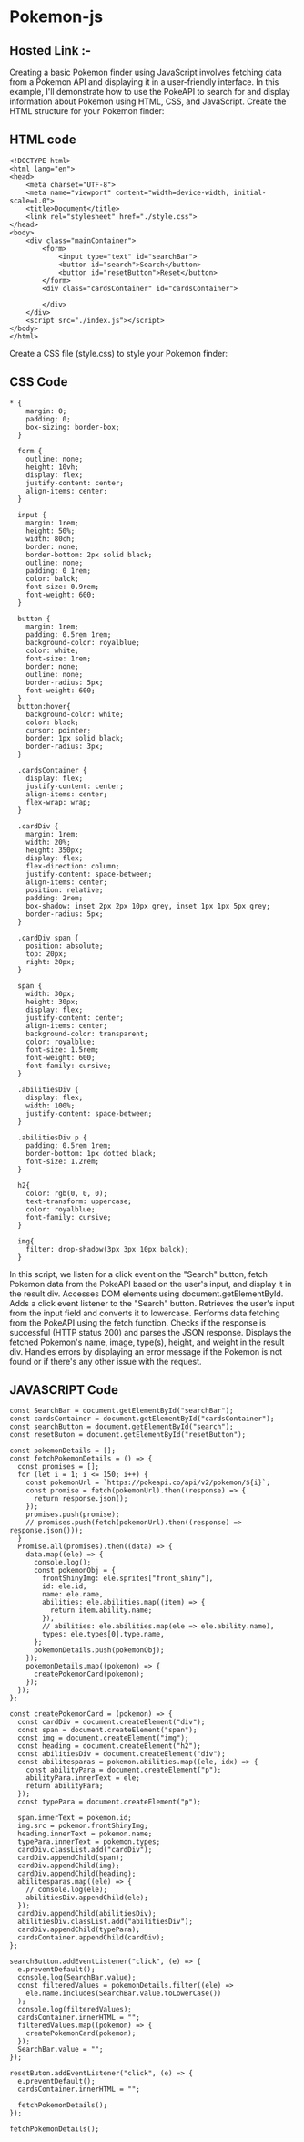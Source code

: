 # Pokemon-js
## Hosted Link :-
Creating a basic Pokemon finder using JavaScript involves fetching data from a Pokemon API and displaying it in a user-friendly interface. 
In this example, I'll demonstrate how to use the PokeAPI to search for and display information about Pokemon using HTML, CSS, and JavaScript.
Create the HTML structure for your Pokemon finder:

## HTML code
```
<!DOCTYPE html>
<html lang="en">
<head>
    <meta charset="UTF-8">
    <meta name="viewport" content="width=device-width, initial-scale=1.0">
    <title>Document</title>
    <link rel="stylesheet" href="./style.css">
</head>
<body>
    <div class="mainContainer">
        <form>
            <input type="text" id="searchBar">
            <button id="search">Search</button>
            <button id="resetButton">Reset</button>
        </form>
        <div class="cardsContainer" id="cardsContainer">
           
        </div>
    </div>
    <script src="./index.js"></script>
</body>
</html>
```
Create a CSS file (style.css) to style your Pokemon finder:
## CSS Code
```
* {
    margin: 0;
    padding: 0;
    box-sizing: border-box;
  }
  
  form {
    outline: none;
    height: 10vh;
    display: flex;
    justify-content: center;
    align-items: center;
  }
  
  input {
    margin: 1rem;
    height: 50%;
    width: 80ch;
    border: none;
    border-bottom: 2px solid black;
    outline: none;
    padding: 0 1rem;
    color: balck;
    font-size: 0.9rem;
    font-weight: 600;
  }
  
  button {
    margin: 1rem;
    padding: 0.5rem 1rem;
    background-color: royalblue;
    color: white;
    font-size: 1rem;
    border: none;
    outline: none;
    border-radius: 5px;
    font-weight: 600;
  }
  button:hover{
    background-color: white;
    color: black;
    cursor: pointer;
    border: 1px solid black;
    border-radius: 3px;
  }
  
  .cardsContainer {
    display: flex;
    justify-content: center;
    align-items: center;
    flex-wrap: wrap;
  }
  
  .cardDiv {
    margin: 1rem;
    width: 20%;
    height: 350px;
    display: flex;
    flex-direction: column;
    justify-content: space-between;
    align-items: center;
    position: relative;
    padding: 2rem;
    box-shadow: inset 2px 2px 10px grey, inset 1px 1px 5px grey;
    border-radius: 5px;
  }
  
  .cardDiv span {
    position: absolute;
    top: 20px;
    right: 20px;
  }
  
  span {
    width: 30px;
    height: 30px;
    display: flex;
    justify-content: center;
    align-items: center;
    background-color: transparent;
    color: royalblue;
    font-size: 1.5rem;
    font-weight: 600;
    font-family: cursive;
  }
  
  .abilitiesDiv {
    display: flex;
    width: 100%;
    justify-content: space-between;
  }
  
  .abilitiesDiv p {
    padding: 0.5rem 1rem;
    border-bottom: 1px dotted black;
    font-size: 1.2rem;
  }
  
  h2{
    color: rgb(0, 0, 0);
    text-transform: uppercase;
    color: royalblue;
    font-family: cursive;
  }
  
  img{
    filter: drop-shadow(3px 3px 10px balck);
  }
```
In this script, we listen for a click event on the "Search" button, fetch Pokemon data from the PokeAPI 
based on the user's input, and display it in the result div.
Accesses DOM elements using document.getElementById.
Adds a click event listener to the "Search" button.
Retrieves the user's input from the input field and converts it to lowercase.
Performs data fetching from the PokeAPI using the fetch function.
Checks if the response is successful (HTTP status 200) and parses the JSON response.
Displays the fetched Pokemon's name, image, type(s), height, and weight in the result div.
Handles errors by displaying an error message if the Pokemon is not found or if there's any other issue with the request.
## JAVASCRIPT Code
```
const SearchBar = document.getElementById("searchBar");
const cardsContainer = document.getElementById("cardsContainer");
const searchButton = document.getElementById("search");
const resetButon = document.getElementById("resetButton");

const pokemonDetails = [];
const fetchPokemonDetails = () => {
  const promises = [];
  for (let i = 1; i <= 150; i++) {
    const pokemonUrl = `https://pokeapi.co/api/v2/pokemon/${i}`;
    const promise = fetch(pokemonUrl).then((response) => {
      return response.json();
    });
    promises.push(promise);
    // promises.push(fetch(pokemonUrl).then((response) => response.json()));
  }
  Promise.all(promises).then((data) => {
    data.map((ele) => {
      console.log();
      const pokemonObj = {
        frontShinyImg: ele.sprites["front_shiny"],
        id: ele.id,
        name: ele.name,
        abilities: ele.abilities.map((item) => {
          return item.ability.name;
        }),
        // abilities: ele.abilities.map(ele => ele.ability.name),
        types: ele.types[0].type.name,
      };
      pokemonDetails.push(pokemonObj);
    });
    pokemonDetails.map((pokemon) => {
      createPokemonCard(pokemon);
    });
  });
};

const createPokemonCard = (pokemon) => {
  const cardDiv = document.createElement("div");
  const span = document.createElement("span");
  const img = document.createElement("img");
  const heading = document.createElement("h2");
  const abilitiesDiv = document.createElement("div");
  const abilitesparas = pokemon.abilities.map((ele, idx) => {
    const abilityPara = document.createElement("p");
    abilityPara.innerText = ele;
    return abilityPara;
  });
  const typePara = document.createElement("p");

  span.innerText = pokemon.id;
  img.src = pokemon.frontShinyImg;
  heading.innerText = pokemon.name;
  typePara.innerText = pokemon.types;
  cardDiv.classList.add("cardDiv");
  cardDiv.appendChild(span);
  cardDiv.appendChild(img);
  cardDiv.appendChild(heading);
  abilitesparas.map((ele) => {
    // console.log(ele);
    abilitiesDiv.appendChild(ele);
  });
  cardDiv.appendChild(abilitiesDiv);
  abilitiesDiv.classList.add("abilitiesDiv");
  cardDiv.appendChild(typePara);
  cardsContainer.appendChild(cardDiv);
};

searchButton.addEventListener("click", (e) => {
  e.preventDefault();
  console.log(SearchBar.value);
  const filteredValues = pokemonDetails.filter((ele) =>
    ele.name.includes(SearchBar.value.toLowerCase())
  );
  console.log(filteredValues);
  cardsContainer.innerHTML = "";
  filteredValues.map((pokemon) => {
    createPokemonCard(pokemon);
  });
  SearchBar.value = "";
});

resetButon.addEventListener("click", (e) => {
  e.preventDefault();
  cardsContainer.innerHTML = "";

  fetchPokemonDetails();
});

fetchPokemonDetails();
```


